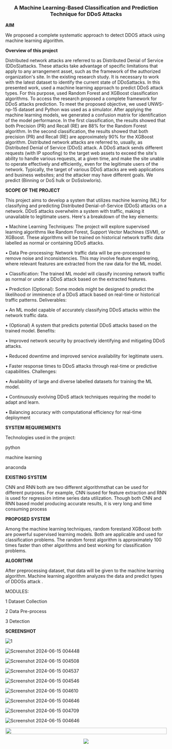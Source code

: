 ### **<div align="center">A Machine Learning-Based Classification and Prediction Technique for DDoS Attacks</div>**  
  

**AIM**
  
  

 We proposed a complete systematic approach to detect DDOS attack using machine learning 
 algorithm.  
  

**Overview of this project**  
  

Distributed network attacks are referred to as Distributed Denial of Service 
(DDoS)attacks. These attacks take advantage of specific limitations that apply to any 
arrangement asset, such as the framework of the authorized organization's site. In the existing 
research study. It is necessary to work with the latest dataset to identify the current state of 
DDoSattacks. In this presented work, used a machine learning approach to predict DDoS 
attack types. For this purpose, used Random Forest and XGBoost classification algorithms. To 
access the research proposed a complete framework for DDoS attacks prediction. To meet the 
proposed objective, we used UNWS-np-15 dataset and Python was used as a simulator. After 
applying the machine learning models, we generated a confusion matrix for identification of 
the model performance. In the first classification, the results showed that both Precision (PR) 
and Recall (RE) are 88% for the Random Forest algorithm. In the second classification, the 
results showed that both precision (PR) and Recall (RE) are approximately 90% for the XGBoost 
algorithm.
Distributed network attacks are referred to, usually, as Distributed Denial of Service (DDoS) 
attack. A DDoS attack sends different requests (with IP spoofing) to the target web assets to 
exceed the site's ability to handle various requests, at a given time, and make the site unable 
to operate effectively and efficiently_ even for the legitimate users of the network. Typically, 
the target of various DDoS attacks are web applications and business websites; and the 
attacker may have different goals. We predict (Binning or DoS hulk or DoSslowloris).  
  

**SCOPE OF THE PROJECT**  
  

This project aims to develop a system that utilizes machine learning (ML) for classifying and 
predicting Distributed Denial-of-Service (DDoS) attacks on a network. DDoS attacks 
overwhelm a system with traffic, making it unavailable to legitimate users.
Here's a breakdown of the key elements:

• Machine Learning Techniques: The project will explore supervised learning 
algorithms like Random Forest, Support Vector Machines (SVM), or XGBoost. These 
algorithms will be trained on historical network traffic data labelled as normal or 
containing DDoS attacks.

• Data Pre-processing: Network traffic data will be pre-processed to remove noise and 
inconsistencies. This may involve feature engineering, where relevant features are 
extracted from the raw data for the ML model.

• Classification: The trained ML model will classify incoming network traffic as normal 
or under a DDoS attack based on the extracted features.

• Prediction (Optional): Some models might be designed to predict the likelihood or 
imminence of a DDoS attack based on real-time or historical traffic patterns.
Deliverables:

• An ML model capable of accurately classifying DDoS attacks within the network traffic 
data.

• (Optional) A system that predicts potential DDoS attacks based on the trained model.
Benefits:

• Improved network security by proactively identifying and mitigating DDoS attacks.

• Reduced downtime and improved service availability for legitimate users.

• Faster response times to DDoS attacks through real-time or predictive capabilities.
Challenges:

• Availability of large and diverse labelled datasets for training the ML model.

• Continuously evolving DDoS attack techniques requiring the model to adapt and learn.

• Balancing accuracy with computational efficiency for real-time deployment  
  

**SYSTEM REQUIREMENTS**  

Technologies used in the project:

python

machine learning

anaconda

  

**EXISTING SYSTEM**  
  

CNN and RNN both are two different
algorithmsthat can be used for different purposes.
For example, CNN isused for feature extraction
and RNN is used for regression intime series data
utilization. Though both CNN and RNN based
model producing accurate results, it is very long
and time consuming process  
  

**PROPOSED SYSTEM**  
  

Among the machine learning techniques, random
forestand XGBoost both are powerful supervised
learning models. Both are applicable and used for
classification problems. The random forest
algorithm is approximately 100 times faster than
other algorithms and best working for
classification problems.  
  

**ALGORITHM**

After preprocessing dataset, that data will be given
to the machine learning algorithm. Machine
learning algorithm analyzes the data and predict
types of DDOSs attack .  
  

MODULES:

1 Dataset Collection

2 Data Pre-process

3 Detection  


**SCREENSHOT**

![1](https://github.com/JonesMarteen/Predictionof-DDoS-attacks-using-machine-learning-based-approach-Computer-Science-major-project-/assets/172665407/3111add9-adfe-4f83-af2c-e7d5ade968df)

![Screenshot 2024-06-15 004448](https://github.com/JonesMarteen/Predictionof-DDoS-attacks-using-machine-learning-based-approach-Computer-Science-major-project-/assets/172665407/d83ba49c-2963-4f97-9861-6fdc95835c05)

![Screenshot 2024-06-15 004508](https://github.com/JonesMarteen/Predictionof-DDoS-attacks-using-machine-learning-based-approach-Computer-Science-major-project-/assets/172665407/7b4523ca-79be-4879-8d5b-5f635966beff)

![Screenshot 2024-06-15 004537](https://github.com/JonesMarteen/Predictionof-DDoS-attacks-using-machine-learning-based-approach-Computer-Science-major-project-/assets/172665407/1f2a202f-ef74-49df-897a-455d80f9c088)

![Screenshot 2024-06-15 004546](https://github.com/JonesMarteen/Predictionof-DDoS-attacks-using-machine-learning-based-approach-Computer-Science-major-project-/assets/172665407/90ccd9e8-a8ae-4fa6-a3b1-e1372ed5a9b3)

![Screenshot 2024-06-15 004610](https://github.com/JonesMarteen/Predictionof-DDoS-attacks-using-machine-learning-based-approach-Computer-Science-major-project-/assets/172665407/84fa5ba4-d52e-4453-a72c-dc8324d9dc84)

![Screenshot 2024-06-15 004646](https://github.com/JonesMarteen/Predictionof-DDoS-attacks-using-machine-learning-based-approach-Computer-Science-major-project-/assets/172665407/6b860e38-7235-42a5-8881-fbbe99f776c6)

![Screenshot 2024-06-15 004709](https://github.com/JonesMarteen/Predictionof-DDoS-attacks-using-machine-learning-based-approach-Computer-Science-major-project-/assets/172665407/21cade63-ffc5-4957-82f9-09512749c1c8)

![Screenshot 2024-06-15 004646](https://github.com/JonesMarteen/Predictionof-DDoS-attacks-using-machine-learning-based-approach-Computer-Science-major-project-/assets/172665407/e840e662-c91e-45f8-9409-60c5eba8e9ab)



<!--📏LINE-->
<p align="center">
<img src="https://i.imgur.com/dBaSKWF.gif" height="20" width="100%">

<!--📰RSS / TAKE IMAGE FROM https://github.com/trinib/trinib/blob/main/images/marquee.svg TO YOUR REPO AND EDIT IT-->
<p align="center">
<img src="https://raw.githubusercontent.com/trinib/trinib/a5f17399d881c5651a89bfe4a621014b08346cf0/images/marquee.svg">






